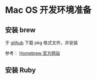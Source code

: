 # Mac OS 开发环境准备

## 安装 brew

于 [github](https://github.com/Homebrew/brew/releases) 下载 pkg 格式文件，并安装

参考：
[Homebrew 官方网站](https://brew.sh/zh-cn/)

## 安装 Ruby

